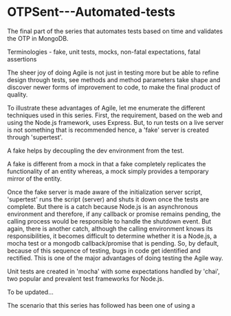 # OTPSent---Automated-tests
The final part of the series that automates tests based on time and validates the OTP in MongoDB.

Terminologies - fake, unit tests, mocks, non-fatal expectations, fatal assertions

The sheer joy of doing Agile is not just in testing more but be able to refine design through tests, see methods and method parameters take shape and discover newer forms of improvement to code, to make the final product of quality. 

To illustrate these advantages of Agile, let me enumerate the different techniques used in this series. First, the requirement, based on the web and using the Node.js framework, uses Express. But, to run tests on a live server is not something that is recommended hence, a 'fake' server is created through 'supertest'. 

A fake helps by decoupling the dev environment from the test. 

A fake is different from a mock in that a fake completely replicates the functionality of an entity whereas, a mock simply provides a temporary mirror of the entity.

Once the fake server is made aware of the initialization server script, 'supertest' runs the script (server) and shuts it down once the tests are complete. But there is a catch because Node.js is an asynchronous environment and therefore, if any callback or promise remains pending, the calling process would be responsible to handle the shutdown event. But again, there is another catch, although the calling environment knows its responsibilities, it becomes difficult to determine whether it is a Node.js, a mocha test or a mongodb callback/promise that is pending. So, by default, because of this sequence of testing, bugs in code get identified and rectified. This is one of the major advantages of doing testing the Agile way.

Unit tests are created in 'mocha' with some expectations handled by 'chai', two popular and prevalent test frameworks for Node.js.

To be updated...

The scenario that this series has followed has been one of using a 
